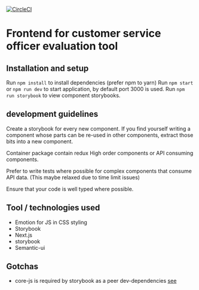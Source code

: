 [![CircleCI](https://circleci.com/gh/freelyformd/eval-cso.svg?style=svg)](https://circleci.com/gh/freelyformd/eval-cso)

# Frontend for customer service officer evaluation tool

## Installation and setup

Run `npm install` to install dependencies (prefer npm to yarn)
Run `npm start` or `npm run dev` to start application, by default port 3000 is used.
Run `npm run storybook` to view component storybooks.

## development guidelines

Create a storybook for every new component. If you find yourself writing a component whose parts can be
re-used in other components, extract those bits into a new component.

Container package contain redux High order components or API consuming components.

Prefer to write tests where possible for complex components that consume API data. (This maybe relaxed due to time limit issues)

Ensure that your code is well typed where possible.

## Tool / technologies used

- Emotion for JS in CSS styling
- Storybook
- Next.js
- storybook
- Semantic-ui

## Gotchas

- core-js is required by storybook as a peer dev-dependencies [see](https://github.com/storybooks/storybook/issues/3805)
